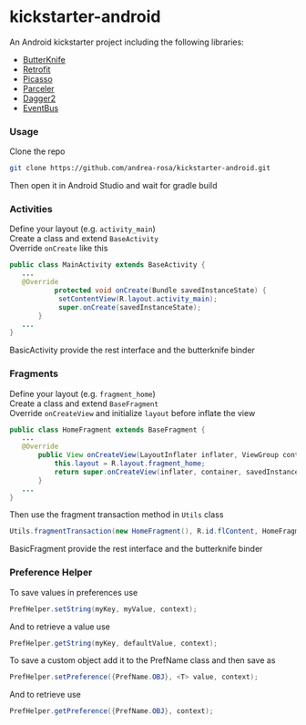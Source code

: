 # kickstarter-android
An Android kickstarter project including the following libraries:

* [ButterKnife](http://jakewharton.github.io/butterknife/)
* [Retrofit](http://square.github.io/retrofit/)
* [Picasso](http://square.github.io/picasso/)
* [Parceler](https://github.com/johncarl81/parceler)
* [Dagger2](http://google.github.io/dagger/)
* [EventBus](http://greenrobot.org/eventbus/)

### Usage
Clone the repo
```bash
git clone https://github.com/andrea-rosa/kickstarter-android.git
```
Then open it in Android Studio and wait for gradle build

### Activities
Define your layout (e.g. `activity_main`)  
Create a class and extend `BaseActivity`  
Override `onCreate` like this
```java
public class MainActivity extends BaseActivity {
   ...
   @Override
		   protected void onCreate(Bundle savedInstanceState) {
	        setContentView(R.layout.activity_main);
	        super.onCreate(savedInstanceState);
       }
   ...
}
```
BasicActivity provide the rest interface and the butterknife binder

### Fragments
Define your layout (e.g. `fragment_home`)  
Create a class and extend `BaseFragment`  
Override `onCreateView` and initialize `layout` before inflate the view
```java
public class HomeFragment extends BaseFragment {
   ...
   @Override
       public View onCreateView(LayoutInflater inflater, ViewGroup container, Bundle savedInstanceState) {
           this.layout = R.layout.fragment_home;
           return super.onCreateView(inflater, container, savedInstanceState);
       }
   ...
}
```
Then use the fragment transaction method in `Utils` class
```java
Utils.fragmentTransaction(new HomeFragment(), R.id.flContent, HomeFragment.TAG, true, getSupportFragmentManager());
```

BasicFragment provide the rest interface and the butterknife binder

### Preference Helper
To save values in preferences use
```java
PrefHelper.setString(myKey, myValue, context);
```
And to retrieve a value use
```java
PrefHelper.getString(myKey, defaultValue, context);
```
To save a custom object add it to the PrefName class and then save as
```java
PrefHelper.setPreference({PrefName.OBJ}, <T> value, context);
```
And to retrieve use
```java
PrefHelper.getPreference({PrefName.OBJ}, context);
```
